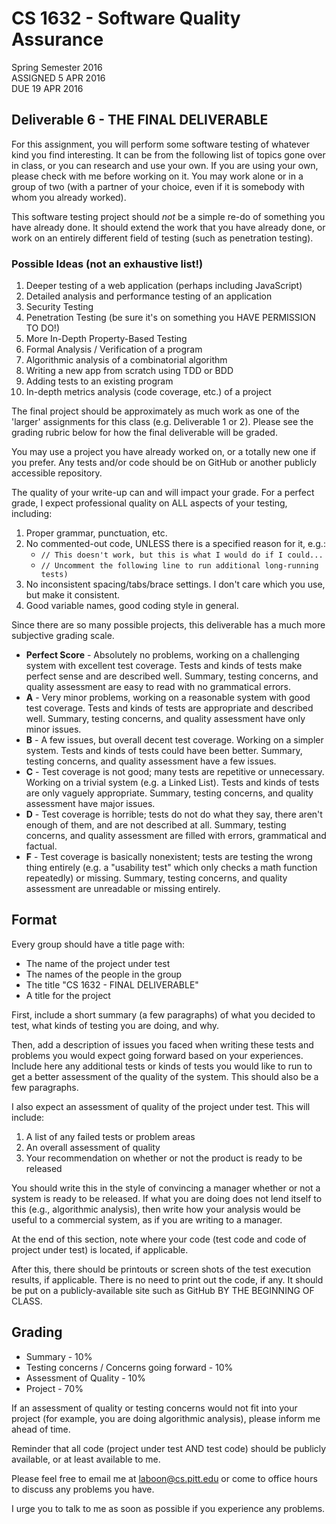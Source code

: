 # CS 1632 - Software Quality Assurance  
Spring Semester 2016  
ASSIGNED 5 APR 2016  
DUE 19 APR 2016  

## Deliverable 6 - THE FINAL DELIVERABLE

For this assignment, you will perform some software testing of whatever kind you find interesting.  It can be from the following list of topics gone over in class, or you can research and use your own.  If you are using your own, please check with me before working on it.  You may work alone or in a group of two (with a partner of your choice, even if it is somebody with whom you already worked).

This software testing project should *not* be a simple re-do of something you have already done.  It should extend the work that you have already done, or work on an entirely different field of testing (such as penetration testing).

### Possible Ideas (not an exhaustive list!)

1. Deeper testing of a web application (perhaps including JavaScript)
2. Detailed analysis and performance testing of an application
3. Security Testing
3. Penetration Testing (be sure it's on something you HAVE PERMISSION TO DO!)
6. More In-Depth Property-Based Testing
7. Formal Analysis / Verification of a program
8. Algorithmic analysis of a combinatorial algorithm
9. Writing a new app from scratch using TDD or BDD
10. Adding tests to an existing program 
11. In-depth metrics analysis (code coverage, etc.) of a project

The final project should be approximately as much work as one of the 'larger' assignments for this class (e.g. Deliverable 1 or 2).  Please see the grading rubric below for how the final deliverable will be graded.

You may use a project you have already worked on, or a totally new one if you prefer.  Any tests and/or code should be on GitHub or another publicly accessible repository.

The quality of your write-up can and will impact your grade.  For a perfect grade, I expect professional quality on ALL aspects of your testing, including:

1. Proper grammar, punctuation, etc.
2. No commented-out code, UNLESS there is a specified reason for it, e.g.:
   * `// This doesn't work, but this is what I would do if I could...`
   * `// Uncomment the following line to run additional long-running tests)`
3. No inconsistent spacing/tabs/brace settings.  I don't care which you use, but make
    it consistent.
4. Good variable names, good coding style in general.

Since there are so many possible projects, this deliverable has a much more subjective grading scale. 

* **Perfect Score** - Absolutely no problems, working on a challenging system with excellent
   test coverage.  Tests and kinds of tests make perfect sense and are described well.
   Summary, testing concerns, and quality assessment are easy to read with no grammatical
   errors.
* **A** - Very minor problems, working on a reasonable system with good test coverage.  Tests and
   kinds of tests are appropriate and described well.  Summary, testing concerns, and
   quality assessment have only minor issues.
* **B** - A few issues, but overall decent test coverage.  Working on a simpler system.
     Tests and kinds of tests could have been better.  Summary, testing concerns, and
     quality assessment have a few issues.
* **C** - Test coverage is not good; many tests are repetitive or unnecessary.  Working on a
      trivial system (e.g. a Linked List). Tests and kinds of tests are only vaguely appropriate.
      Summary, testing concerns, and quality assessment have major issues.
* **D** - Test coverage is horrible; tests do not do what they say, there aren't enough of them,
     and are not described at all.  Summary, testing concerns, and quality assessment are
     filled with errors, grammatical and factual.
* **F** - Test coverage is basically nonexistent; tests are testing the wrong thing entirely
     (e.g. a "usability test" which only checks a math function repeatedly) or missing.
     Summary, testing concerns, and quality assessment are unreadable or missing
    entirely.

## Format
Every group should have a title page with:
* The name of the project under test
* The names of the people in the group
* The title "CS 1632 - FINAL DELIVERABLE"
* A title for the project

First, include a short summary (a few paragraphs) of what you decided to test, what kinds of
testing you are doing, and why.

Then, add a description of issues you faced when writing these tests and problems you would
expect going forward based on your experiences.  Include here any additional tests or kinds of
tests you would like to run to get a better assessment of the quality of the system.  This should
also be a few paragraphs.

I also expect an assessment of quality of the project under test.  This will include:

1. A list of any failed tests or problem areas
2. An overall assessment of quality
3. Your recommendation on whether or not the product is ready to be released

You should write this in the style of convincing a manager whether or not a system is ready to be released.  If what you are doing does not lend itself to this (e.g., algorithmic analysis), then write how your analysis would be useful to a commercial system, as if you are writing to a manager.

At the end of this section, note where your code (test code and code of project under test) is located, if applicable.

After this, there should be printouts or screen shots of the test execution results, if applicable.  There is no need to print out the code, if any.  It should be put on a publicly-available site such as GitHub BY THE BEGINNING OF CLASS.

## Grading
* Summary - 10%
* Testing concerns / Concerns going forward - 10%
* Assessment of Quality - 10%
* Project - 70%

If an assessment of quality or testing concerns would not fit into your project (for example, you are doing algorithmic analysis), please inform me ahead of time.

Reminder that all code (project under test AND test code) should be publicly available, or at least available to me.

Please feel free to email me at laboon@cs.pitt.edu or come to office hours to discuss any problems you have.

I urge you to talk to me as soon as possible if you experience any problems.
